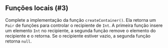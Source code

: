 ## Funções locais (#3)

Complete a implementação da função `createContainer()`. Ela retorna um
`Pair` de funções para controlar o recipiente de `Int`. A primeira função insere um
elemento `Int` no recipiente, a segunda função remove o elemento do
recipiente e o retorna. Se o recipiente estiver vazio, a segunda função
retorna `null`.